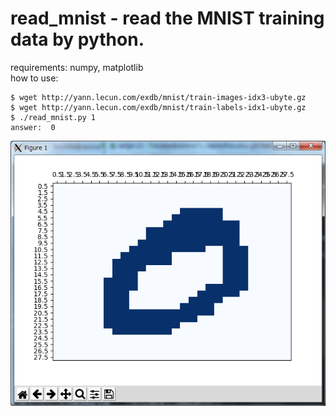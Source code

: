 read_mnist - read the MNIST training data by python.
===
requirements: numpy, matplotlib  
how to use:  
~~~
$ wget http://yann.lecun.com/exdb/mnist/train-images-idx3-ubyte.gz
$ wget http://yann.lecun.com/exdb/mnist/train-labels-idx1-ubyte.gz
$ ./read_mnist.py 1
answer:  0
~~~
![Alt text](./mnist1.png?raw=true "mnist 1")
